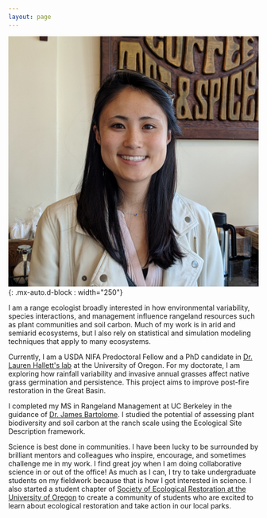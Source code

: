 ```yaml
---
layout: page
---
```


![headshot](/../../assets/img/aboutme/headshot.jpg){: .mx-auto.d-block : width="250"}

I am a range ecologist broadly interested in how environmental variability, species interactions, and management influence rangeland resources such as plant communities and soil carbon. Much of my work is in arid and semiarid ecosystems, but I also rely on statistical and simulation modeling techniques that apply to many ecosystems. 

Currently, I am a USDA NIFA Predoctoral Fellow and a PhD candidate in [Dr. Lauren Hallett's lab](https://hallettlab.netlify.app/) at the University of Oregon. For my doctorate, I am exploring how rainfall variability and invasive annual grasses affect native grass germination and persistence. This project aims to improve post-fire restoration in the Great Basin. 

I completed my MS in Rangeland Management at UC Berkeley in the guidance of [Dr. James Bartolome](https://ourenvironment.berkeley.edu/people/james-bartolome). I studied the potential of assessing plant biodiversity and soil carbon at the ranch scale using the Ecological Site Description framework.

Science is best done in communities. I have been lucky to be surrounded by brilliant mentors and colleagues who inspire, encourage, and sometimes challenge me in my work. I find great joy when I am doing collaborative science in or out of the office! As much as I can, I try to take undergraduate students on my fieldwork because that is how I got interested in science. I also started a student chapter of [Society of Ecological Restoration at the University of Oregon](https://blogs.uoregon.edu/uoser/) to create a community of students who are excited to learn about ecological restoration and take action in our local parks. 